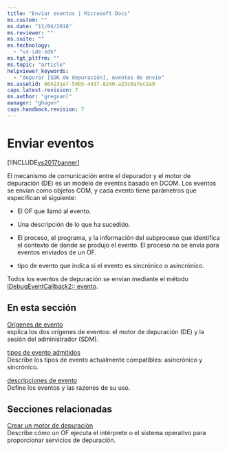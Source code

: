```yaml
---
title: "Enviar eventos | Microsoft Docs"
ms.custom: ""
ms.date: "11/04/2016"
ms.reviewer: ""
ms.suite: ""
ms.technology: 
  - "vs-ide-sdk"
ms.tgt_pltfrm: ""
ms.topic: "article"
helpviewer_keywords: 
  - "depurar [SDK de depuración], eventos de envío"
ms.assetid: 064231e7-59b5-4437-8240-a23c0a7ec2a9
caps.latest.revision: 7
ms.author: "gregvanl"
manager: "ghogen"
caps.handback.revision: 7
---
```

# Enviar eventos
[!INCLUDE[vs2017banner](../../code-quality/includes/vs2017banner.md)]

El mecanismo de comunicación entre el depurador y el motor de depuración \(DE\) es un modelo de eventos basado en DCOM.  Los eventos se envían como objetos COM, y cada evento tiene parámetros que especifican el siguiente:  
  
-   El OF que llamó al evento.  
  
-   Una descripción de lo que ha sucedido.  
  
-   El proceso, el programa, y la información del subproceso que identifica el contexto de donde se produjo el evento.  El proceso no se envía para eventos enviados de un OF.  
  
-   tipo de evento que indica si el evento es sincrónico o asincrónico.  
  
 Todos los eventos de depuración se envían mediante el método [IDebugEventCallback2:: evento](../../extensibility/debugger/reference/idebugeventcallback2-event.md).  
  
## En esta sección  
 [Orígenes de evento](../../extensibility/debugger/event-sources-visual-studio-sdk.md)  
 explica los dos orígenes de eventos: el motor de depuración \(DE\) y la sesión del administrador \(SDM\).  
  
 [tipos de evento admitidos](../../extensibility/debugger/supported-event-types.md)  
 Describe los tipos de evento actualmente compatibles: asincrónico y sincrónico.  
  
 [descripciones de evento](../../extensibility/debugger/event-descriptions.md)  
 Define los eventos y las razones de su uso.  
  
## Secciones relacionadas  
 [Crear un motor de depuración](../../extensibility/debugger/creating-a-custom-debug-engine.md)  
 Describe cómo un OF ejecuta el intérprete o el sistema operativo para proporcionar servicios de depuración.